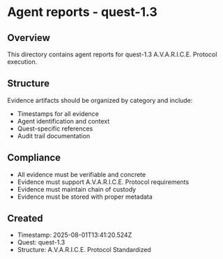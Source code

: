 # Agent reports - quest-1.3

## Overview

This directory contains agent reports for quest-1.3 A.V.A.R.I.C.E. Protocol execution.

## Structure

Evidence artifacts should be organized by category and include:

- Timestamps for all evidence
- Agent identification and context
- Quest-specific references
- Audit trail documentation

## Compliance

- All evidence must be verifiable and concrete
- Evidence must support A.V.A.R.I.C.E. Protocol requirements
- Evidence must maintain chain of custody
- Evidence must be stored with proper metadata

## Created

- Timestamp: 2025-08-01T13:41:20.524Z
- Quest: quest-1.3
- Structure: A.V.A.R.I.C.E. Protocol Standardized
